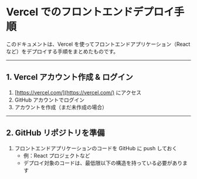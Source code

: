 # Vercel でのフロントエンドデプロイ手順

このドキュメントは、Vercel を使ってフロントエンドアプリケーション（React など）をデプロイする手順をまとめたものです。

---

## 1. Vercel アカウント作成 & ログイン

1. [https://vercel.com/](https://vercel.com/) にアクセス
2. GitHub アカウントでログイン
3. アカウントを作成（まだ未作成の場合）

---

## 2. GitHub リポジトリを準備

1. フロントエンドアプリケーションのコードを GitHub に push しておく
    - 例：React プロジェクトなど
    - デプロイ対象のコードは、最低限以下の構造を持っている必要があります

